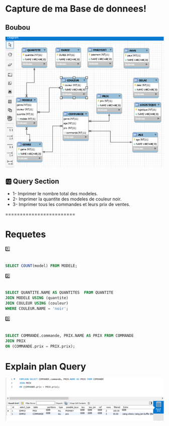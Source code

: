 
# Capture de ma Base de donnees!
## Boubou

![image](database.png)

## :ab: Query Section

* 1- Imprimer le nombre total des modeles.
* 2- Imprimer la quantite des modeles de couleur noir.
* 3- Imprimer tous les commandes et leurs prix de ventes.


========================

# Requetes

:one:


```sql

SELECT COUNT(model) FROM MODELE;

 ```

:two:

```sql

SELECT QUANTITE.NAME AS QUANTITES  FROM QUANTITE 
JOIN MODELE USING (quantite)
JOIN COULEUR USING (couleur)
WHERE COULEUR.NAME = 'noir';


```

:three:

```sql

SELECT COMMANDE.commande, PRIX.NAME AS PRIX FROM COMMANDE
JOIN PRIX
ON (COMMANDE.prix = PRIX.prix);

```



# Explain plan Query


![image](Explaindatabase.PNG)

